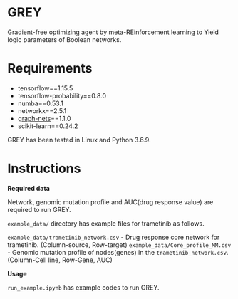 # GREY
Gradient-free optimizing agent by meta-REinforcement learning to Yield logic parameters of Boolean networks.
 
# Requirements
- tensorflow==1.15.5
- tensorflow-probability==0.8.0
- numba==0.53.1
- networkx==2.5.1
- [graph-nets](https://github.com/deepmind/graph_nets)==1.1.0
- scikit-learn==0.24.2

GREY has been tested in Linux and Python 3.6.9.

# Instructions

**Required data**

Network, genomic mutation profile and AUC(drug response value) are required to run GREY.

`example_data/` directory has example files for trametinib as follows.

`example_data/trametinib_network.csv` - Drug response core network for trametinib. (Column-source, Row-target)
`example_data/Core_profile_MM.csv` - Genomic mutation profile of nodes(genes) in the `trametinib_network.csv`. (Column-Cell line, Row-Gene, AUC)

**Usage**

`run_example.ipynb` has example codes to run GREY.